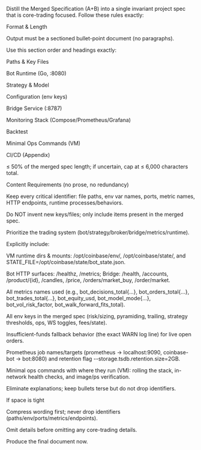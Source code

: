 Distill the Merged Specification (A+B) into a single invariant project spec that is core-trading focused.
Follow these rules exactly:

Format & Length

Output must be a sectioned bullet-point document (no paragraphs).

Use this section order and headings exactly:

Paths & Key Files

Bot Runtime (Go, :8080)

Strategy & Model

Configuration (env keys)

Bridge Service (:8787)

Monitoring Stack (Compose/Prometheus/Grafana)

Backtest

Minimal Ops Commands (VM)

CI/CD (Appendix)

≤ 50% of the merged spec length; if uncertain, cap at ≤ 6,000 characters total.

Content Requirements (no prose, no redundancy)

Keep every critical identifier: file paths, env var names, ports, metric names, HTTP endpoints, runtime processes/behaviors.

Do NOT invent new keys/files; only include items present in the merged spec.

Prioritize the trading system (bot/strategy/broker/bridge/metrics/runtime).

Explicitly include:

VM runtime dirs & mounts: /opt/coinbase/env/, /opt/coinbase/state/, and STATE_FILE=/opt/coinbase/state/bot_state.json.

Bot HTTP surfaces: /healthz, /metrics; Bridge: /health, /accounts, /product/{id}, /candles, /price, /orders/market_buy, /order/market.

All metrics names used (e.g., bot_decisions_total{...}, bot_orders_total{...}, bot_trades_total{...}, bot_equity_usd, bot_model_mode{...}, bot_vol_risk_factor, bot_walk_forward_fits_total).

All env keys in the merged spec (risk/sizing, pyramiding, trailing, strategy thresholds, ops, WS toggles, fees/state).

Insufficient-funds fallback behavior (the exact WARN log line) for live open orders.

Prometheus job names/targets (prometheus → localhost:9090, coinbase-bot → bot:8080) and retention flag --storage.tsdb.retention.size=2GB.

Minimal ops commands with where they run (VM): rolling the stack, in-network health checks, and image/ps verification.

Eliminate explanations; keep bullets terse but do not drop identifiers.

If space is tight

Compress wording first; never drop identifiers (paths/env/ports/metrics/endpoints).

Omit details before omitting any core-trading details.

Produce the final document now.